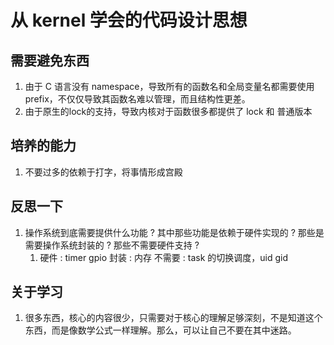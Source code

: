 # 从 kernel 学会的代码设计思想

## 需要避免东西
1. 由于 C 语言没有 namespace，导致所有的函数名和全局变量名都需要使用 prefix，不仅仅导致其函数名难以管理，而且结构性更差。
2. 由于原生的lock的支持，导致内核对于函数很多都提供了 lock 和 普通版本

## 培养的能力
1. 不要过多的依赖于打字，将事情形成宫殿

## 反思一下
1. 操作系统到底需要提供什么功能 ? 其中那些功能是依赖于硬件实现的 ? 那些是需要操作系统封装的 ? 那些不需要硬件支持 ?
    1. 硬件 : timer gpio 封装 : 内存 不需要 : task 的切换调度，uid gid 

## 关于学习
1. 很多东西，核心的内容很少，只需要对于核心的理解足够深刻，不是知道这个东西，而是像数学公式一样理解。那么，可以让自己不要在其中迷路。
